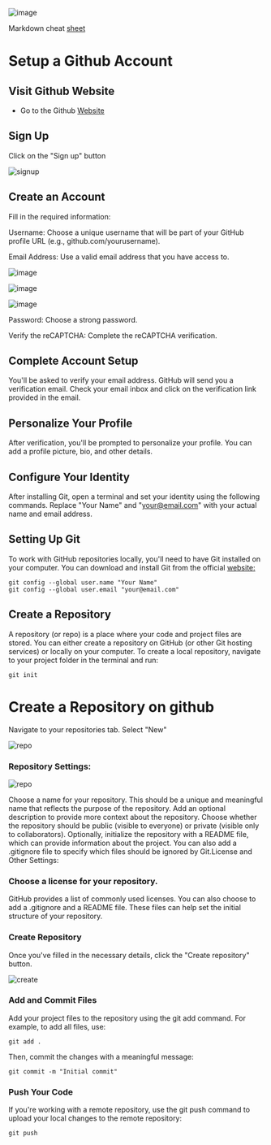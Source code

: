 

![image](./images/tech%20logo.png)

Markdown cheat [sheet](https://www.markdownguide.org/cheat-sheet/)

# Setup a Github Account

## Visit Github Website

-  Go to the Github [Website](https://github.com)

## Sign Up

Click on the "Sign up" button

![signup](./images/github-signup.png)

## Create an Account

Fill in the required information:

Username: Choose a unique username that will be part of your GitHub profile URL (e.g., github.com/yourusername).

Email Address: Use a valid email address that you have access to.

![image](./images/email.png)

![image](./images/password.png)

![image](./images/username.png)

Password: Choose a strong password.

Verify the reCAPTCHA: Complete the reCAPTCHA verification.

## Complete Account Setup

You'll be asked to verify your email address. GitHub will send you a verification email. Check your email inbox and click on the verification link provided in the email.

## Personalize Your Profile

After verification, you'll be prompted to personalize your profile. You can add a profile picture, bio, and other details.

## Configure Your Identity

After installing Git, open a terminal and set your identity using the following commands. Replace "Your Name" and "your@email.com" with your actual name and email address.


## Setting Up Git
To work with GitHub repositories locally, you'll need to have Git installed on your computer. You can download and install Git from the official [website:](https://git-scm.com/)

```
git config --global user.name "Your Name"
git config --global user.email "your@email.com"

```
## Create a Repository
A repository (or repo) is a place where your code and project files are stored. You can either create a repository on GitHub (or other Git hosting services) or locally on your computer. To create a local repository, navigate to your project folder in the terminal and run:

`git init`


# Create a Repository on github

Navigate to your repositories tab.
Select "New"

![repo](./images/git.png)



### Repository Settings:

![repo](./images/read-me.png)

Choose a name for your repository. This should be a unique and meaningful name that reflects the purpose of the repository.
Add an optional description to provide more context about the repository.
Choose whether the repository should be public (visible to everyone) or private (visible only to collaborators).
Optionally, initialize the repository with a README file, which can provide information about the project.
You can also add a .gitignore file to specify which files should be ignored by Git.License and Other Settings:

### Choose a license for your repository. 
GitHub provides a list of commonly used licenses.
You can also choose to add a .gitignore and a README file. These files can help set the initial structure of your repository.

### Create Repository

Once you've filled in the necessary details, click the "Create repository" button.

![create](./images/create.png)


### Add and Commit Files

Add your project files to the repository using the git add command. For example, to add all files, use:

`git add .`

Then, commit the changes with a meaningful message:

```
git commit -m "Initial commit"

```

### Push Your Code

If you're working with a remote repository, use the git push command to upload your local changes to the remote repository:

`git push`



